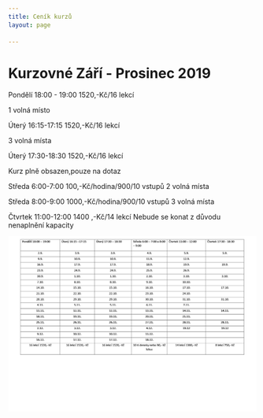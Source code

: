 ```yaml
---
title: Ceník kurzů
layout: page

---
```

# **Kurzovné Září - Prosinec 2019**

Pondělí 18:00 - 19:00                         1520,-Kč/16 lekcí

1 volná místo

Úterý 16:15-17:15                              1520,-Kč/16 lekcí

3 volná místa

Úterý 17:30-18:30                               1520,-Kč/16 lekcí

Kurz plně obsazen,pouze na dotaz

Středa 6:00-7:00                                 100,-Kč/hodina/900/10 vstupů    2 volná místa

Středa 8:00-9:00                                 1000,-Kč/hodina/900/10 vstupů    3 volná místa

Čtvrtek 11:00-12:00                           1400 ,-Kč/14 lekcí Nebude se konat z důvodu nenaplnění kapacity

![](/uploads/Září-1.jpg)